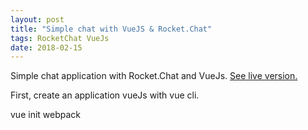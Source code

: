 ```yaml
---
layout: post
title: "Simple chat with VueJS & Rocket.Chat"
tags: RocketChat VueJs
date: 2018-02-15
---
```

Simple chat application with Rocket.Chat and VueJs. [See live version.](https://marc-bouvier.github.io/rx-rocket.chat-sample/#/)

First, create an application vueJs with vue cli.

   vue init webpack





